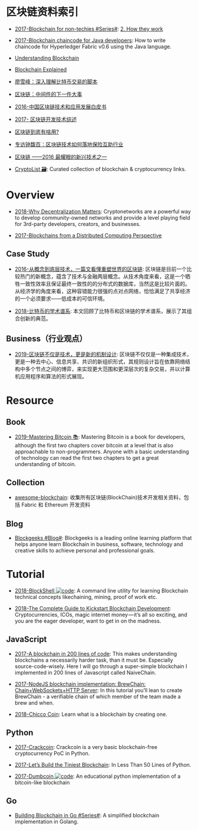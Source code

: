 # 区块链资料索引

- [2017-Blockchain for non-techies #Series#](https://hackernoon.com/blockchain-for-non-techies-2-how-they-work-2f94d313c7e5): [2. How they work](https://hackernoon.com/blockchain-for-non-techies-2-how-they-work-2f94d313c7e5)

- [2017-Blockchain chaincode for Java developers](https://parg.co/bRM): How to write chaincode for Hyperledger Fabric v0.6 using the Java language.

- [Understanding Blockchain](https://iot-for-all.com/understanding-blockchain-5cda2919efff#.m7ei7v4lt)

- [Blockchain Explained](https://medium.com/ymedialabs-innovation/blockchain-explained-cdcf5beb30f5#.tvx66vn0j)

- [廖雪峰：深入理解比特币交易的脚本](https://zhuanlan.zhihu.com/p/24838810)

- [区块链：中间件的下一件大事](http://www.infoq.com/cn/articles/blockchain-middleware)

- [2016-中国区块链技术和应用发展白皮书](https://parg.co/UXQ)

- [2017- 区块链开发技术综述](http://mp.weixin.qq.com/s/LSTYz1LyRdrhOwbg0f4v2A)

- [区块链到底有啥用?](http://mp.weixin.qq.com/s?__biz=MzA5Mzk0MDU1Ng==&mid=2650893865&idx=1&sn=a9a5ec4388100528c69a2629725a6dc7&chksm=8ba3f00abcd4791cec625842185a7948d03d1a82afdd2bf550cac2becab1cfa65a27a266e22d&scene=0#wechat_redirect)

- [专访钟馥百：区块链技术如何落地保险互助行业](http://www.infoq.com/cn/news/2016/08/zhongfubai-interview)

- [区块链 ——2016 最耀眼的新兴技术之一 ](http://mp.weixin.qq.com/s?__biz=MzI3MzEzMDI1OQ==&mid=2651815383&idx=1&sn=dd55f73df9f054b4d1354675f76b2f61)

- [CryptoList 🗃️](https://github.com/coinpride/CryptoList): Curated collection of blockchain & cryptocurrency links.

# Overview

- [2018-Why Decentralization Matters](https://parg.co/UIk): Cryptonetworks are a powerful way to develop community-owned networks and provide a level playing field for 3rd-party developers, creators, and businesses.

- [2017-Blockchains from a Distributed Computing Perspective](http://cs.brown.edu/courses/csci2952-a/papers/perspective.pdf)

## Case Study

- [2016-从概念到底层技术，一篇文看懂重塑世界的区块链](https://parg.co/UXC): 区块链是目前一个比较热门的新概念，蕴含了技术与金融两层概念。从技术角度来看，这是一个牺牲一致性效率且保证最终一致性的的分布式的数据库，当然这是比较片面的。从经济学的角度来看，这种容错能力很强的点对点网络，恰恰满足了共享经济的一个必须要求——低成本的可信环境。

- [2018-比特币的学术谱系](https://mp.weixin.qq.com/s/5kLkFD26yv7h416cahSwSg): 本文回顾了比特币和区块链的学术谱系，展示了其组合创新的典范。

## Business（行业观点）

- [2019-区块链不仅是技术，更是新的机制设计](https://toutiao.io/k/v2rin0e): 区块链不仅仅是一种集成技术，更是一种去中心、信息共享、共识的新组织形式，其规则设计旨在依靠网络结构中多个节点之间的博弈，来实现更大范围和更深层次的复杂交易，并以计算机应用程序和算法的形式展现。

# Resource

## Book

- [2019-Mastering Bitcoin 📚](https://github.com/bitcoinbook/bitcoinbook): Mastering Bitcoin is a book for developers, although the first two chapters cover bitcoin at a level that is also approachable to non-programmers. Anyone with a basic understanding of technology can read the first two chapters to get a great understanding of bitcoin.

## Collection

- [awesome-blockchain](https://github.com/chaozh/awesome-blockchain): 收集所有区块链(BlockChain)技术开发相关资料，包括 Fabric 和 Ethereum 开发资料

## Blog

- [Blockgeeks #Blog#](https://blockgeeks.com/): Blockgeeks is a leading online learning platform that helps anyone learn Blockchain in business, software, technology and creative skills to achieve personal and professional goals.

# Tutorial

- [2018-BlockShell ![code](https://ng-tech.icu/assets/code.svg)](https://github.com/daxeel/blockshell): A command line utility for learning Blockchain technical concepts likechaining, mining, proof of work etc.

- [2018-The Complete Guide to Kickstart Blockchain Development](https://parg.co/Uvu): Cryptocurrencies, ICOs, magic internet money — it’s all so exciting, and you are the eager developer, want to get in on the madness.

## JavaScript

- [2017-A blockchain in 200 lines of code](http://6me.us/8sPpk): This makes understanding blockchains a necessarily harder task, than it must be. Especially source-code-wisely. Here I will go through a super-simple blockchain I implemented in 200 lines of Javascript called NaiveChain.

- [2017-NodeJS blockchain implementation: BrewChain: Chain+WebSockets+HTTP Server](http://www.darrenbeck.co.uk/blockchain/nodejs/nodejscrypto/): In this tutorial you’ll lean to create BrewChain - a verifiable chain of which member of the team made a brew and when.

- [2018-Chicco Coin](https://github.com/thecreazy/chiccocoin): Learn what is a blockchain by creating one.

## Python

- [2017-Crackcoin](https://github.com/DutchGraa/crackcoin): Crackcoin is a very basic blockchain-free cryptocurrency PoC in Python.

- [2017-Let’s Build the Tiniest Blockchain](https://parg.co/baX): In Less Than 50 Lines of Python.

- [2017-Dumbcoin ![code](https://ng-tech.icu/assets/code.svg)](https://parg.co/UsN): An educational python implementation of a bitcoin-like blockchain

## Go

- [Building Blockchain in Go #Series#](https://github.com/Jeiwan/blockchain_go): A simplified blockchain implementation in Golang.
